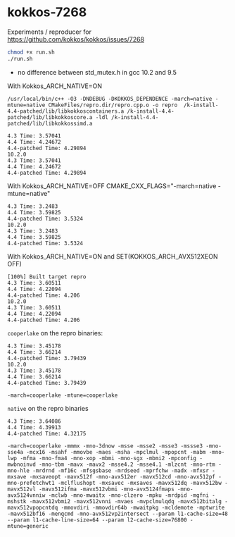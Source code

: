 # kokkos-7268

Experiments / reproducer for https://github.com/kokkos/kokkos/issues/7268

```bash
chmod +x run.sh
./run.sh
```

* no difference between std_mutex.h in gcc 10.2 and 9.5

With Kokkos_ARCH_NATIVE=ON
```
/usr/local/bin/c++ -O3 -DNDEBUG -DKOKKOS_DEPENDENCE -march=native -mtune=native CMakeFiles/repro.dir/repro.cpp.o -o repro  /k-install-4.4-patched/lib/libkokkoscontainers.a /k-install-4.4-patched/lib/libkokkoscore.a -ldl /k-install-4.4-patched/lib/libkokkossimd.a
```
```
4.3 Time: 3.57041
4.4 Time: 4.24672
4.4-patched Time: 4.29894
10.2.0
4.3 Time: 3.57041
4.4 Time: 4.24672
4.4-patched Time: 4.29894
```

With Kokkos_ARCH_NATIVE=OFF CMAKE_CXX_FLAGS="-march=native -mtune=native"
```
4.3 Time: 3.2483
4.4 Time: 3.59825
4.4-patched Time: 3.5324
10.2.0
4.3 Time: 3.2483
4.4 Time: 3.59825
4.4-patched Time: 3.5324
```

With Kokkos_ARCH_NATIVE=ON and SET(KOKKOS_ARCH_AVX512XEON OFF)
```
[100%] Built target repro
4.3 Time: 3.60511
4.4 Time: 4.22094
4.4-patched Time: 4.206
10.2.0
4.3 Time: 3.60511
4.4 Time: 4.22094
4.4-patched Time: 4.206
```

`cooperlake` on the repro binaries:
```
4.3 Time: 3.45178
4.4 Time: 3.66214
4.4-patched Time: 3.79439
10.2.0
4.3 Time: 3.45178
4.4 Time: 3.66214
4.4-patched Time: 3.79439
```
```
-march=cooperlake -mtune=cooperlake
```

`native` on the repro binaries
```
4.3 Time: 3.64086
4.4 Time: 4.39913
4.4-patched Time: 4.32175
```
```
-march=cooperlake -mmmx -mno-3dnow -msse -msse2 -msse3 -mssse3 -mno-sse4a -mcx16 -msahf -mmovbe -maes -msha -mpclmul -mpopcnt -mabm -mno-lwp -mfma -mno-fma4 -mno-xop -mbmi -mno-sgx -mbmi2 -mpconfig -mwbnoinvd -mno-tbm -mavx -mavx2 -msse4.2 -msse4.1 -mlzcnt -mno-rtm -mno-hle -mrdrnd -mf16c -mfsgsbase -mrdseed -mprfchw -madx -mfxsr -mxsave -mxsaveopt -mavx512f -mno-avx512er -mavx512cd -mno-avx512pf -mno-prefetchwt1 -mclflushopt -mxsavec -mxsaves -mavx512dq -mavx512bw -mavx512vl -mavx512ifma -mavx512vbmi -mno-avx5124fmaps -mno-avx5124vnniw -mclwb -mno-mwaitx -mno-clzero -mpku -mrdpid -mgfni -mshstk -mavx512vbmi2 -mavx512vnni -mvaes -mvpclmulqdq -mavx512bitalg -mavx512vpopcntdq -mmovdiri -mmovdir64b -mwaitpkg -mcldemote -mptwrite -mavx512bf16 -menqcmd -mno-avx512vp2intersect --param l1-cache-size=48 --param l1-cache-line-size=64 --param l2-cache-size=76800 -mtune=generic
```